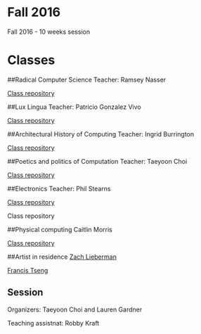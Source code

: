 # Fall 2016

Fall 2016 - 10 weeks session 

# Classes

##Radical Computer Science 
Teacher: Ramsey Nasser

[Class repository](https://github.com/nasser/teaching/tree/gh-pages/2016)

##Lux Lingua
Teacher: Patricio Gonzalez Vivo

[Class repository](https://github.com/phillipdavidstearns/SFPC_fall_2016/blob/master/README.md)
 
##Architectural History of Computing 
Teacher: Ingrid Burrington 

[Class repository](https://github.com/lifewinning/ahoc.sfpc.fall.16) 
 
##Poetics and politics of Computation 
Teacher: Taeyoon Choi

[Class repository](https://tchoi8.github.io/poetic-computation-16/#/5)

##Electronics 
Teacher: Phil Stearns

[Class repository](https://github.com/phillipdavidstearns/SFPC_fall_2016/blob/master/README.md)

Class repository 

##Physical computing
Caitlin Morris

[Class repository](https://github.com/caitlinmorris/sfpc-pcomp-2015) 

##Artist in residence
[Zach Lieberman](http://thesystemis.com)   

[Francis Tseng](http://frnsys.com/)

## Session 
Organizers: Taeyoon Choi and Lauren Gardner

Teaching assistnat: Robby Kraft 
